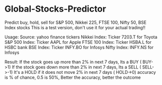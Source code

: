 # Global-Stocks-Predictor
Predict buy, hold, sell for S&amp;P 500, Nikkei 225, FTSE 100, Nifty 50, BSE Index stocks
This is a test version, don't use it for your actual trading!!

Usage:
Source: yahoo finance tickers
Nikkei Index: Ticker 7203.T for Toyota
S&P 500 Index: Ticker AAPL for Apple
FTSE 100 Index: Ticker HSBA.L for HSBC bank
BSE Index: Ticker INFY.BO for Infosys
Nifty Index: INFY.NS for Infosys

Result:
If the stock goes up more than 2% in next 7 days, Its a BUY ( BUY->1)
If the stock goes down more than 2% in next 7 days, Its a SELL ( SELL->-1)
It's a HOLD if it does not move 2% in next 7 days ( HOLD->0)
accuracy is % of chance,  0.5 is 50%, Better the accuracy, better the outcome
